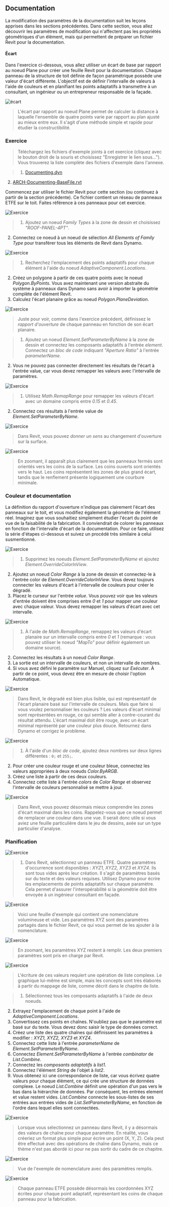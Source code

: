 

## Documentation

La modification des paramètres de la documentation suit les leçons apprises dans les sections précédentes. Dans cette section, vous allez découvrir les paramètres de modification qui n'affectent pas les propriétés géométriques d'un élément, mais qui permettent de préparer un fichier Revit pour la documentation.

#### Écart

Dans l'exercice ci-dessous, vous allez utiliser un écart de base par rapport au noeud Plane pour créer une feuille Revit pour la documentation. Chaque panneau de la structure de toit définie de façon paramétrique possède une valeur d'écart différente. L'objectif est de définir l'intervalle de valeurs à l'aide de couleurs et en planifiant les points adaptatifs à transmettre à un consultant, un ingénieur ou un entrepreneur responsable de la façade.

![écart](images/8-6/deviation.jpg)

> L'écart par rapport au noeud Plane permet de calculer la distance à laquelle l'ensemble de quatre points varie par rapport au plan ajusté au mieux entre eux. Il s'agit d'une méthode simple et rapide pour étudier la constructibilité.

### Exercice

> Téléchargez les fichiers d'exemple joints à cet exercice (cliquez avec le bouton droit de la souris et choisissez "Enregistrer le lien sous..."). Vous trouverez la liste complète des fichiers d'exemple dans l'annexe.

> 1. [Documenting.dyn](datasets/8-6/Documenting.dyn)
2. [ARCH-Documenting-BaseFile.rvt](datasets/8-6/ARCH-Documenting-BaseFile.rvt)

Commencez par utiliser le fichier Revit pour cette section (ou continuez à partir de la section précédente). Ce fichier contient un réseau de panneaux ETFE sur le toit. Faites référence à ces panneaux pour cet exercice.

![Exercice](images/8-6/Exercise/17.jpg)

> 1. Ajoutez un noeud *Family Types* à la zone de dessin et choisissez *"ROOF-PANEL-4PT"*.
2. Connectez ce noeud à un noeud de sélection *All Elements of Family Type* pour transférer tous les éléments de Revit dans Dynamo.

![Exercice](images/8-6/Exercise/16.jpg)

> 1. Recherchez l'emplacement des points adaptatifs pour chaque élément à l'aide du noeud *AdaptiveComponent.Locations*.
2. Créez un polygone à partir de ces quatre points avec le noeud *Polygon.ByPoints*. Vous avez maintenant une version abstraite du système à panneaux dans Dynamo sans avoir à importer la géométrie complète de l'élément Revit.
3. Calculez l'écart planaire grâce au noeud *Polygon.PlaneDeviation*.

![Exercice](images/8-6/Exercise/15.jpg)

> Juste pour voir, comme dans l'exercice précédent, définissez le *rapport d'ouverture* de chaque panneau en fonction de son écart planaire.

> 1. Ajoutez un noeud *Element.SetParameterByName* à la zone de dessin et connectez les composants adaptatifs à l'entrée *element*. Connectez un *bloc de code* indiquant *"Aperture Ratio"* à l'entrée *parameterName*.
2. Vous ne pouvez pas connecter directement les résultats de l'écart à l'entrée value, car vous devez remapper les valeurs avec l'intervalle de paramètres.

![Exercice](images/8-6/Exercise/14.jpg)

> 1. Utilisez *Math.RemapRange* pour remapper les valeurs d'écart avec un domaine compris entre *0.15* et *0.45*.
2. Connectez ces résultats à l'entrée value de *Element.SetParameterByName*.

![Exercice](images/8-6/Exercise/13.jpg)

> Dans Revit, vous pouvez *donner un sens* au changement d'ouverture sur la surface.

![Exercice](images/8-6/Exercise/13a.jpg)

> En zoomant, il apparaît plus clairement que les panneaux fermés sont orientés vers les coins de la surface. Les coins ouverts sont orientés vers le haut. Les coins représentent les zones de plus grand écart, tandis que le renflement présente logiquement une courbure minimale.

### Couleur et documentation

La définition du rapport d'ouverture n'indique pas clairement l'écart des panneaux sur le toit, et vous modifiez également la géométrie de l'élément réel. Imaginez que vous souhaitiez simplement étudier l'écart du point de vue de la faisabilité de la fabrication. Il conviendrait de colorer les panneaux en fonction de l'intervalle d'écart de la documentation. Pour ce faire, utilisez la série d'étapes ci-dessous et suivez un procédé très similaire à celui susmentionné.

![Exercice](images/8-6/Exercise/11.jpg)

> 1. Supprimez les noeuds *Element.SetParameterByName* et ajoutez *Element.OverrideColorInView*.
2. Ajoutez un noeud *Color Range* à la zone de dessin et connectez-le à l'entrée color de *Element.OverrideColorInView*. Vous devez toujours connecter les valeurs d'écart à l'intervalle de couleurs pour créer le dégradé.
3. Placez le curseur sur l'entrée *value*. Vous pouvez voir que les valeurs d'entrée doivent être comprises entre *0* et *1* pour mapper une couleur avec chaque valeur. Vous devez remapper les valeurs d'écart avec cet intervalle.

![Exercice](images/8-6/Exercise/10.jpg)

> 1. À l'aide de *Math.RemapRange*, remappez les valeurs d'écart planaire sur un intervalle compris entre *0* et *1* (remarque : vous pouvez utiliser le noeud *"MapTo"* pour définir également un domaine source).
2. Connectez les résultats à un noeud *Color Range*.
3. La sortie est un intervalle de couleurs, et non un intervalle de nombres.
4. Si vous avez défini le paramètre sur Manuel, cliquez sur *Exécuter*. À partir de ce point, vous devez être en mesure de choisir l'option Automatique.

![Exercice](images/8-6/Exercise/09.jpg)

> Dans Revit, le dégradé est bien plus lisible, qui est représentatif de l'écart planaire basé sur l'intervalle de couleurs. Mais que faire si vous voulez personnaliser les couleurs ? Les valeurs d'écart minimal sont représentées en rouge, ce qui semble aller à contre-courant du résultat attendu. L'écart maximal doit être rouge, avec un écart minimal représenté par une couleur plus douce. Retournez dans Dynamo et corrigez le problème.

![Exercice](images/8-6/Exercise/08.jpg)

> 1. À l'aide d'un *bloc de code*, ajoutez deux nombres sur deux lignes différentes : ```0;``` et ```255;```.
2. Pour créer une couleur rouge et une couleur bleue, connectez les valeurs appropriées à deux noeuds *Color.ByARGB*.
3. Créez une liste à partir de ces deux couleurs.
4. Connectez cette liste à l'entrée *colors* de *Color Range* et observez l'intervalle de couleurs personnalisé se mettre à jour.

![Exercice](images/8-6/Exercise/07.jpg)

> Dans Revit, vous pouvez désormais mieux comprendre les zones d'écart maximal dans les coins. Rappelez-vous que ce noeud permet de remplacer une couleur dans une vue. Il serait donc utile si vous aviez une feuille particulière dans le jeu de dessins, axée sur un type particulier d'analyse.

### Planification

![Exercice](images/8-6/Exercise/06.jpg)

> 1. Dans Revit, sélectionnez un panneau ETFE. Quatre paramètres d'occurrence sont disponibles : *XYZ1, XYZ2, XYZ3* et *XYZ4*. Ils sont tous vides après leur création. Il s'agit de paramètres basés sur du texte et des valeurs requises. Utilisez Dynamo pour écrire les emplacements de points adaptatifs sur chaque paramètre. Cela permet d'assurer l'interopérabilité si la géométrie doit être envoyée à un ingénieur consultant en façade.

![Exercice](images/8-6/Exercise/03.jpg)

> Voici une feuille d'exemple qui contient une nomenclature volumineuse et vide. Les paramètres XYZ sont des paramètres partagés dans le fichier Revit, ce qui vous permet de les ajouter à la nomenclature.

![Exercice](images/8-6/Exercise/02.jpg)

> En zoomant, les paramètres XYZ restent à remplir. Les deux premiers paramètres sont pris en charge par Revit.

![Exercice](images/8-6/Exercise/05.jpg)

> L'écriture de ces valeurs requiert une opération de liste complexe. Le graphique lui-même est simple, mais les concepts sont très élaborés à partir du mappage de liste, comme décrit dans le chapitre de liste.

> 1. Sélectionnez tous les composants adaptatifs à l'aide de deux noeuds.
2. Extrayez l'emplacement de chaque point à l'aide de *AdaptiveComponent.Locations*.
3. Convertissez ces points en chaînes. N'oubliez pas que le paramètre est basé sur du texte. Vous devez donc saisir le type de données correct.
4. Créez une liste des quatre chaînes qui définissent les paramètres à modifier : *XYZ1, XYZ2, XYZ3* et *XYZ4*.
5. Connectez cette liste à l'entrée *parameterName* de *Element.SetParameterByName*.
6. Connectez *Element.SetParameterByName* à l'entrée *combinator* de *List.Combine*.
7. Connectez les *composants adaptatifs* à *list1*.
8. Connectez l'élément *String* de l'objet à *list2*.
9. Vous obtenez ici une correspondance de liste, car vous écrivez quatre valeurs pour chaque élément, ce qui crée une structure de données complexe. Le noeud *List.Combine* définit une opération d'un pas vers le bas dans la hiérarchie de données. Par conséquent, les entrées element et value restent vides. *List.Combine* connecte les sous-listes de ses entrées aux entrées vides de *List.SetParameterByName*, en fonction de l'ordre dans lequel elles sont connectées.

![Exercice](images/8-6/Exercise/04.jpg)

> Lorsque vous sélectionnez un panneau dans Revit, il y a désormais des valeurs de chaîne pour chaque paramètre. En réalité, vous créeriez un format plus simple pour écrire un point (X, Y, Z). Cela peut être effectué avec des opérations de chaîne dans Dynamo, mais ce thème n'est pas abordé ici pour ne pas sortir du cadre de ce chapitre.

![Exercice](images/8-6/Exercise/01.jpg)

> Vue de l'exemple de nomenclature avec des paramètres remplis.

![Exercice](images/8-6/Exercise/00.jpg)

> Chaque panneau ETFE possède désormais les coordonnées XYZ écrites pour chaque point adaptatif, représentant les coins de chaque panneau pour la fabrication.

